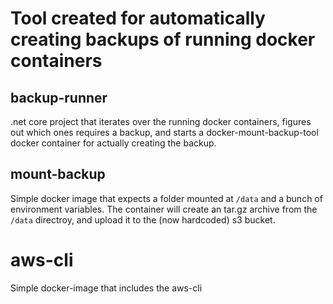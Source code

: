 # Tool created for automatically creating backups of running docker containers

## backup-runner

.net core project that iterates over the running docker containers, figures out which ones requires a backup, and starts a docker-mount-backup-tool docker container for actually creating the backup.

## mount-backup

Simple docker image that expects a folder mounted at `/data` and a bunch of environment variables. The container will create an tar.gz archive from the `/data` directroy, and upload it to the (now hardcoded) s3 bucket. 

# aws-cli

Simple docker-image that includes the aws-cli